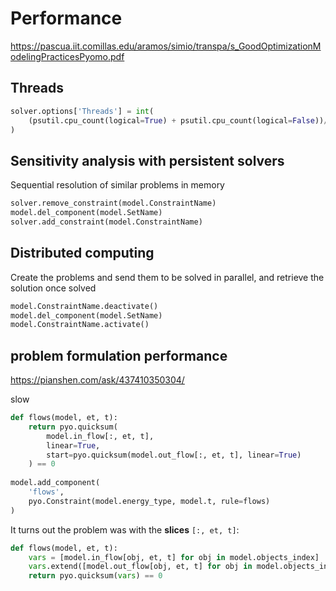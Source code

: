 # Performance
https://pascua.iit.comillas.edu/aramos/simio/transpa/s_GoodOptimizationModelingPracticesPyomo.pdf

## Threads
```py
solver.options['Threads'] = int(
    (psutil.cpu_count(logical=True) + psutil.cpu_count(logical=False))/2
)
```

## Sensitivity analysis with persistent solvers
Sequential resolution of similar problems in memory
```py
solver.remove_constraint(model.ConstraintName)
model.del_component(model.SetName)
solver.add_constraint(model.ConstraintName)
```

## Distributed computing
Create the problems and send them to be solved in parallel, and retrieve the solution once solved
```py
model.ConstraintName.deactivate()
model.del_component(model.SetName)
model.ConstraintName.activate()
```

## problem formulation performance
https://pianshen.com/ask/437410350304/

slow
```py
def flows(model, et, t):
    return pyo.quicksum(
        model.in_flow[:, et, t], 
        linear=True,
        start=pyo.quicksum(model.out_flow[:, et, t], linear=True)
    ) == 0
 
model.add_component(
    'flows', 
    pyo.Constraint(model.energy_type, model.t, rule=flows)
)
```

It turns out the problem was with the **slices** `[:, et, t]`:
```py
def flows(model, et, t):
    vars = [model.in_flow[obj, et, t] for obj in model.objects_index]
    vars.extend([model.out_flow[obj, et, t] for obj in model.objects_index])
    return pyo.quicksum(vars) == 0
```
